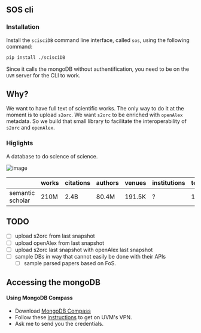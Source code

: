 
## SOS cli

### Installation

Install the `scisciDB` command line interface, called `sos`, using the following command:

```zsh
pip install ./scisciDB
```

Since it calls the mongoDB without authentification, you need to be on the `UVM` server for the CLI to work.

## Why?

We want to have full text of scientific works. The only way to do it at the moment is to upload `s2orc`. We want `s2orc` to be enriched with `openAlex` metadata. So we build that small library to facilitate the interoperability of `s2orc` and `openAlex`.

### Higlights

A database to do science of science.

![image](https://user-images.githubusercontent.com/35715881/218609701-96d465da-888a-4698-a7b2-53a840c53218.png)

|              | works  | citations | authors | venues | institutions | text_parsed | embeddings
| -------------| ------------- | ------------- | ------------- |------------- |------------- |------------- |------------- |
| semantic scholar|  210M | 2.4B | 80.4M   | 191.5K | ? | 10.2M | 120M

## TODO

- [ ] upload s2orc from last snapshot
- [ ] upload openAlex from last snapshot
- [ ] upload s2orc last snapshot with openAlex last snapshot
- [ ] sample DBs in way that cannot easily be done with their APIs
  - [ ] sample parsed papers based on FoS.

## Accessing the mongoDB


#### Using MongoDB Compass
 - Download [MongoDB Compass](https://www.mongodb.com/products/tools/compass)
 - Follow these [instructions](https://www.uvm.edu/it/kb/article/sslvpn2/) to get on UVM's VPN.
 - Ask me to send you the credentials.
